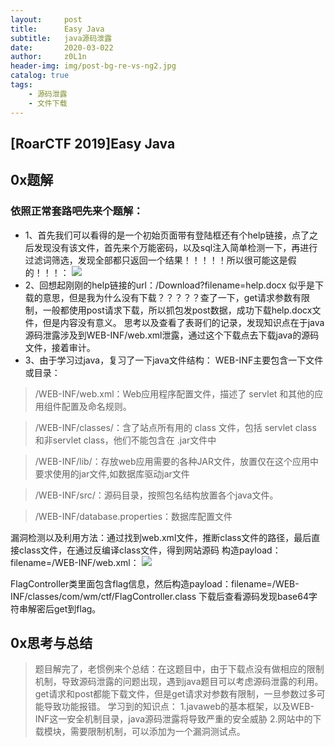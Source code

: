 ```yaml
---
layout:     post
title:      Easy Java
subtitle:   java源码泄露
date:       2020-03-022
author:     z0L1n
header-img: img/post-bg-re-vs-ng2.jpg
catalog: true
tags:
    - 源码泄露
    - 文件下载
---
```


## [RoarCTF 2019]Easy Java

## 0x题解

### 依照正常套路吧先来个题解：

- 1、首先我们可以看得的是一个初始页面带有登陆框还有个help链接，点了之后发现没有该文件，首先来个万能密码，以及sql注入简单检测一下，再进行过滤词筛选，发现全部都只返回一个结果！！！！！所以很可能这是假的！！！：
![](https://wx4.sinaimg.cn/mw1024/007IMTbqgy1gd3ledrir5j30hn0c70sp.jpg)
- 2、回想起刚刚的help链接的url：/Download?filename=help.docx
似乎是下载的意思，但是我为什么没有下载？？？？？查了一下，get请求参数有限制，一般都使用post请求下载，所以抓包发post数据，成功下载help.docx文件，但是内容没有意义。
思考以及查看了表哥们的记录，发现知识点在于java源码泄露涉及到WEB-INF/web.xml泄露，通过这个下载点去下载java的源码文件，接着审计。
- 3、由于学习过java，复习了一下java文件结构：
 WEB-INF主要包含一下文件或目录：
> /WEB-INF/web.xml：Web应用程序配置文件，描述了 servlet 和其他的应用组件配置及命名规则。

> /WEB-INF/classes/：含了站点所有用的 class 文件，包括 servlet class 和非servlet class，他们不能包含在 .jar文件中

> /WEB-INF/lib/：存放web应用需要的各种JAR文件，放置仅在这个应用中要求使用的jar文件,如数据库驱动jar文件

> /WEB-INF/src/：源码目录，按照包名结构放置各个java文件。

> /WEB-INF/database.properties：数据库配置文件

漏洞检测以及利用方法：通过找到web.xml文件，推断class文件的路径，最后直接class文件，在通过反编译class文件，得到网站源码 
构造payload：filename=/WEB-INF/web.xml：
![](https://wx4.sinaimg.cn/mw1024/007IMTbqgy1gd3leibn1ej30i60l3jsv.jpg)

FlagController类里面包含flag信息，然后构造payload：filename=/WEB-INF/classes/com/wm/ctf/FlagController.class
下载后查看源码发现base64字符串解密后get到flag。
## 0x思考与总结
>题目解完了，老惯例来个总结：在这题目中，由于下载点没有做相应的限制机制，导致源码泄露的问题出现，遇到java题目可以考虑源码泄露的利用。
get请求和post都能下载文件，但是get请求对参数有限制，一旦参数过多可能导致功能报错。
学习到的知识点：
1.javaweb的基本框架，以及WEB-INF这一安全机制目录，java源码泄露将导致严重的安全威胁
2.网站中的下载模块，需要限制机制，可以添加为一个漏洞测试点。
